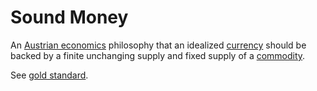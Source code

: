 # Sound Money
An [Austrian economics](ideologies/austrian-economics.md) philosophy that an idealized [currency](concepts/currency.md) should be backed by a finite unchanging supply and fixed supply of a [commodity](concepts/commodity.md). 

See [gold standard](gold-standard.md).